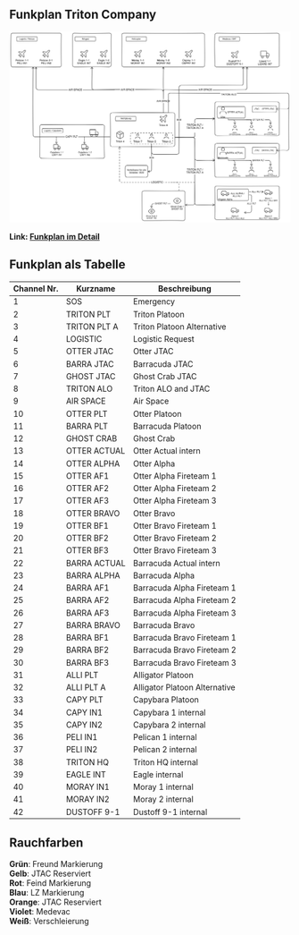 ## Funkplan Triton Company

![Image](./assets/tacops-2-radio-communication-plan.png)

**Link: [Funkplan im Detail](./assets/tacops-2-radio-communication-plan.png)**   

## Funkplan als Tabelle

<style>
.radio-communication-plan { 
  /* SOS - Emergency */
  table tbody tr:nth-child(1) { background-color: var(--logistic-table-medic-only-color);  }

  /* Triton Platoon */
  table tbody tr:nth-child(n+2):nth-child(-n+3) { background-color: var(--logistic-table-lead-color);  }

  /* Logistic */
  table tbody tr:nth-child(4) { background-color: var(--logistic-table-logistic-only-color);  }

  table tbody tr:nth-child(n+5):nth-child(-n+8) { background-color: var(--logistic-table-air-color);  }

  table tbody tr:nth-child(9) { background-color: var(--logistic-table-infantry-color);  }
  table tbody tr:nth-child(10) { background-color: var(--logistic-table-infantry-color);  }

  table tbody tr:nth-child(11) { background-color: var(--logistic-table-lead-color);  }
  table tbody tr:nth-child(12) { background-color: var(--logistic-table-lead-color);  }

  /* Otter and Barracuda */
  table tbody tr:nth-child(n+13):nth-child(-n+30) { background-color: var(--logistic-table-infantry-color);  }
  /* Alligator */
  table tbody tr:nth-child(n+31):nth-child(-n+37) { background-color: var(--logistic-table-vehicle-color);  }
  /* Logistic */
  table tbody tr:nth-child(n+38):nth-child(-n+42) { background-color: var(--logistic-table-logistic-only-color);  }
  /* Triton HQ internal */
  table tbody tr:nth-child(43) { background-color: var(--logistic-table-lead-color);  }

  /* Air Assets except Logistic */
  table tbody tr:nth-child(n+44):nth-child(-n+47) { background-color: var(--logistic-table-air-color);  }

  /* Dustoff 9-1 */
  table tbody tr:nth-child(48) { background-color: var(--logistic-table-medic-color);}
  /* Lizard */
  table tbody tr:nth-child(49) { background-color: var(--logistic-table-medic-only-color);  }
  /* TELEMEDIC */
  table tbody tr:nth-child(51) { background-color: var(--logistic-table-medic-only-color);  }


}
</style>

<div markdown="1" class="logistic-table radio-communication-plan">

| Channel Nr. | Kurzname     | Beschreibung                  |
| ----------- | ------------ | ----------------------------- |
| 1           | SOS          | Emergency                     |
| 2           | TRITON PLT   | Triton Platoon                |
| 3           | TRITON PLT A | Triton Platoon Alternative    |
| 4           | LOGISTIC     | Logistic Request              |
| 5           | OTTER JTAC   | Otter JTAC                    |
| 6           | BARRA JTAC   | Barracuda JTAC                |
| 7           | GHOST JTAC   | Ghost Crab JTAC               |
| 8           | TRITON ALO   | Triton ALO and JTAC           |
| 9           | AIR SPACE    | Air Space                     |
| 10          | OTTER PLT    | Otter Platoon                 |
| 11          | BARRA PLT    | Barracuda Platoon             |
| 12          | GHOST CRAB   | Ghost Crab                    |
| 13          | OTTER ACTUAL | Otter Actual intern           |
| 14          | OTTER ALPHA  | Otter Alpha                   |
| 15          | OTTER AF1    | Otter Alpha Fireteam 1        |
| 16          | OTTER AF2    | Otter Alpha Fireteam 2        |
| 17          | OTTER AF3    | Otter Alpha Fireteam 3        |
| 18          | OTTER BRAVO  | Otter Bravo                   |
| 19          | OTTER BF1    | Otter Bravo Fireteam 1        |
| 20          | OTTER BF2    | Otter Bravo Fireteam 2        |
| 21          | OTTER BF3    | Otter Bravo Fireteam 3        |
| 22          | BARRA ACTUAL | Barracuda Actual intern       |
| 23          | BARRA ALPHA  | Barracuda Alpha               |
| 24          | BARRA AF1    | Barracuda Alpha Fireteam 1    |
| 25          | BARRA AF2    | Barracuda Alpha Fireteam 2    |
| 26          | BARRA AF3    | Barracuda Alpha Fireteam 3    |
| 27          | BARRA BRAVO  | Barracuda Bravo               |
| 28          | BARRA BF1    | Barracuda Bravo Fireteam 1    |
| 29          | BARRA BF2    | Barracuda Bravo Fireteam 2    |
| 30          | BARRA BF3    | Barracuda Bravo Fireteam 3    |
| 31          | ALLI PLT     | Alligator Platoon             |
| 32          | ALLI PLT A   | Alligator Platoon Alternative |
| 33          | CAPY PLT     | Capybara Platoon              |
| 34          | CAPY IN1     | Capybara 1 internal           |
| 35          | CAPY IN2     | Capybara 2 internal           |
| 36          | PELI IN1     | Pelican 1 internal            |
| 37          | PELI IN2     | Pelican 2 internal            |
| 38          | TRITON HQ    | Triton HQ internal            |
| 39          | EAGLE INT    | Eagle internal                |
| 40          | MORAY IN1    | Moray 1 internal              |
| 41          | MORAY IN2    | Moray 2 internal              |
| 42          | DUSTOFF 9-1  | Dustoff 9-1 internal          |

</div>

## Rauchfarben

**Grün**: Freund Markierung  
**Gelb**: JTAC Reserviert  
**Rot**: Feind Markierung  
**Blau**: LZ Markierung  
**Orange**: JTAC Reserviert  
**Violet**: Medevac  
**Weiß**: Verschleierung
